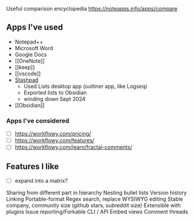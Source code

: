 Useful comparison encyclopedia https://noteapps.info/apps/compare
## Apps I've used
- Notepad++
- Microsoft Word
- Google Docs
- [[OneNote]]
- [[keep]]
- [[vscode]]
- [Stashpad](https://www.stashpad.com/)
    - Used Lists desktop app (outliner app, like Logseq)
    - Exported lists to Obsidian
    - winding down Sept 2024
- [[Obsidian]]

### Apps I've considered
- [ ] https://workflowy.com/pricing/
- [ ] https://workflowy.com/features/
- [ ] https://workflowy.com/learn/fractal-comments/

## Features I like
- [ ] expand into a matrix?

Sharing from different part in hierarchy
Nesting bullet lists
Version history
Linking
Portable-format
Regex search, replace
WYSIWYG editing
Stable company, community size (github stars, subreddit size)
Extensible with plugins
Issue reporting/Forkable
CLI / API
Embed views
Comment threads